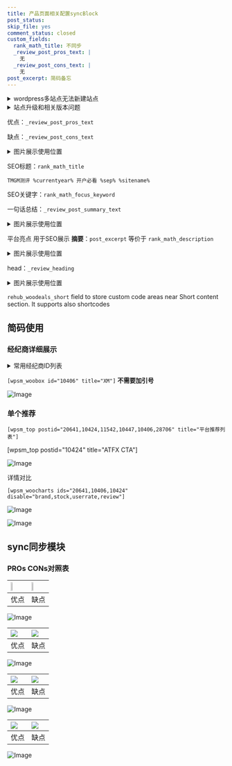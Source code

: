 ```yaml
---
title: 产品页面相关配置syncBlock
post_status: 
skip_file: yes
comment_status: closed
custom_fields:
  rank_math_title: 不同步
  _review_post_pros_text: |
    无
  _review_post_cons_text: |
    无
post_excerpt: 简码备忘
---
```

<details><summary>wordpress多站点无法新建站点</summary>

<li>和报错需要清理cookies一样的原因</li>
<li>wp-config.php里面<code>define( 'SUBDOMAIN_INSTALL', false );//子域名安装</code></li>
<li>新建子站点是用<code>define( 'SUBDOMAIN_INSTALL', true);//子域名安装</code> 完成以后，改成<code>false</code></li>
</details>

<details><summary>站点升级和相关版本问题</summary>

<p>wordpress：5.9.9
woocommerce：7.5.1
出现问题的地方：主题选项里面>><strong>Product layout >>compact style</strong></p>
<p>如何出现没有用过的字段 导致无法保存。先导出配置 然后进行修改，后面再次恢复即可。</p>
<p>出现部分字段无法显示时，需要返回默认布局后，对产品进行保存就好了。</p>
<p></p>
</details>

优点：`_review_post_pros_text`

缺点：`_review_post_cons_text`

<details><summary>图片展示使用位置</summary>

<img src="https://prod-files-secure.s3.us-west-2.amazonaws.com/39ed1227-6d7d-4570-be36-9ccd4a2c4241/f51d3d83-55d4-4bdf-9604-f37ec77ab556/Untitled.png?X-Amz-Algorithm=AWS4-HMAC-SHA256&X-Amz-Content-Sha256=UNSIGNED-PAYLOAD&X-Amz-Credential=ASIAZI2LB466ZEV6O67V%2F20250722%2Fus-west-2%2Fs3%2Faws4_request&X-Amz-Date=20250722T225521Z&X-Amz-Expires=3600&X-Amz-Security-Token=IQoJb3JpZ2luX2VjEN%2F%2F%2F%2F%2F%2F%2F%2F%2F%2F%2FwEaCXVzLXdlc3QtMiJIMEYCIQCj3pmJZZRtmfqRACdIjds3Ia%2Bp9XZwY70MPDtW6SFA7QIhAMxjsqc04PQO4ENsM%2Bq4FdP6JjnUN8121f7Ldu7juoeLKogECPj%2F%2F%2F%2F%2F%2F%2F%2F%2F%2FwEQABoMNjM3NDIzMTgzODA1IgzXrTixmy1%2FlJZ7ysoq3AMRtXojtaq7wHV3GOrHYljtrkW79u%2BhSWe9ZgAvrR%2BWZb9oHsb9ZxKOKas3AMdRs6xPP4sWWmmcTQ%2F%2F5%2FA2cdX04p5QK5AUgSAW9RpPzIXQYlZe8VawJdfXsh3uj0M1PMM6Hox8%2F6E4VSLGdsnmBzbJ136huvWFKSFIetjj7YrjvYdedZEacUPcZkLnQHC6VJ%2BuoAWlB3LZflUHuz0qSMkivMSPG0WN8%2FRKCqY1eTkDjPlHOq7LJIysR%2B0Kir%2Fa4tRuTobhewWtVDOcmE8n%2FGLJhbvAsF6ZM0OJaM4oDaSAuHp%2BQNqJdtop3PUE79cH82gbxUjS4r%2FZek4ypt%2F69rgtBKCF%2BXEP46xcgrlIWXQ3pvASOM%2FCUwLmXDLwNOBWMut%2Bl%2FoSUYz3Xq4XYsbKjDhE1NHtYfyPckBs1Y1MrLMnH4dapTbM9Ze9%2F%2B3QH6I3UyFaE4cRLM3GxE2iBf8AvJaokmutO0Sts8dOgVXcjVvw24cRoLud2uIPE31eEWj53SxXsvF2LbWwR9eh6snaJTGIgjX96n4ekcaaw5KQO1ks%2BoAKEM3P8KamdqwxwmQI6u9pOw%2Fy7VJwMAzN70qMyOs6BibBcOajAFiL%2FWl4jBJ5dEfqiIiDOTDZKYWj6jC%2FoYDEBjqkAZOrYRvXJqVX9dx6mVtCEfsVmZ3nCgINR5zqSqJYstKuFIwOfnTztnwewkrZLC1wZiGLF1XuR6tWw8CCXW50XqHo6myRCFTBFt6l9gM2Nxi2tjBEkIzIkl651Dho6EaesjnCDudLBqSfc5cEgZ1g1Yx%2FZfEoEyTyuyJFJMu4N5xCDlxln25LO6ykR4zMVxu24BuEvN2WpC%2BtBBXVUjQPCX3cGZVT&X-Amz-Signature=5c12d5a8d1975b90c6fb7789da3a9428cfd29e5001eaf16b990fab142c87d372&X-Amz-SignedHeaders=host&x-amz-checksum-mode=ENABLED&x-id=GetObject" alt="Image">
</details>

SEO标题：`rank_math_title`

`TMGM测评 %currentyear% 开户必看 %sep% %sitename%`

SEO关键字：`rank_math_focus_keyword`

一句话总结：`_review_post_summary_text`

<details><summary>图片展示使用位置</summary>

<img src="https://prod-files-secure.s3.us-west-2.amazonaws.com/39ed1227-6d7d-4570-be36-9ccd4a2c4241/4b96a922-296c-4f4e-8630-d1c870cbce01/Untitled.png?X-Amz-Algorithm=AWS4-HMAC-SHA256&X-Amz-Content-Sha256=UNSIGNED-PAYLOAD&X-Amz-Credential=ASIAZI2LB466WNT3ZLJP%2F20250722%2Fus-west-2%2Fs3%2Faws4_request&X-Amz-Date=20250722T225521Z&X-Amz-Expires=3600&X-Amz-Security-Token=IQoJb3JpZ2luX2VjEN%2F%2F%2F%2F%2F%2F%2F%2F%2F%2F%2FwEaCXVzLXdlc3QtMiJHMEUCIQCvxMlAvQH2U%2FwgtfPnFpD0dteraap5JGhEPaKKJ2hQlQIgasYIQhFLRf6pIO5ijTwOmybB36vWcZh1uy33uH8mjhgqiAQI%2BP%2F%2F%2F%2F%2F%2F%2F%2F%2F%2FARAAGgw2Mzc0MjMxODM4MDUiDJI9VadV5UaxkuzALSrcA9zaofsfWh6pO9Xex7PO2uq%2BN%2BJXJ4DHk1EyUKtlFT0YDe%2BnuRnStPUa4FteTZUQK74w8hDZEU0DxI75osu8qV%2F7WjdlnK73jVrIDIazCfgYDfZk5VzWGwRpg9T4UgZ%2Be9POaWUB0pQmx4c7J5dHK81Id45yrjzyoRidvch04ZUicqLYeOOG05p%2Blps09VBjVTQ8UI3Z5nQan9Nqs9nm%2FHOMB4g4ydkbIu0CuaPKqSXORoCoIZsbWbWBnr9sw%2Byaiz7TCYYyZtfvPAjNsv%2Bop5vVDncBgT6xDoQMjk5ZDHDim1LKA2VN8tunqaME801SLU7%2FTJLVLwXuckiadaQHiCN77MIr6Rj6RzVEFsk6DNBAry4yk2%2BXsI0GWMRhENMBra60N96TFK5d0zJyXD5GlwPvGfSyCpQ2aPsyu6fjDrXhCp3oXWKXt4snhqIPgq84N9foVcbIMVlz1OAacJau2h%2FHg1%2FsI32hl9l%2BynGgT6SnRAgWBQKGAnx2MLxltdYiUNDqBl2uIepxPN4fSAl7mFz5PudMxpcgQbzvmJHxzo3exnhDOhEyQLSRzQQjbwDNCNnf0lKjUzB7NSB6ue%2FsIYwXWjWkq6pc4P%2Fa0tp97D2obCSF3q2O1DxwWCUUMPyggMQGOqUBhTkJ1ywePYf1TeV3HEcWqZw15lR4XBe22FxuJOxvHcptbXtKpsSH5S0O%2FeFcWz6f5SyPoui4Ev0M%2FVQkXa0HpmascrVpWUkgG%2FNF29VMHKPrqmZuwaygh7o%2FDN4bMkcINgTnmxd7Cgl2Iypf3V7L5LWLTi8IFDqFWkth9DMUPpS0nbon2qyavVPtjlEDqPznaYgTdFmlpLz%2FB6N2zUp8i0sqD%2B%2BJ&X-Amz-Signature=4fd84a76757f96e7be89b1acb38080a5e821d3e8882e891bfaff289003eb6d3e&X-Amz-SignedHeaders=host&x-amz-checksum-mode=ENABLED&x-id=GetObject" alt="Image">
</details>

平台亮点 用于SEO展示 **摘要**：`post_excerpt`  等价于 `rank_math_description`

<details><summary>图片展示使用位置</summary>

<img src="https://prod-files-secure.s3.us-west-2.amazonaws.com/39ed1227-6d7d-4570-be36-9ccd4a2c4241/1ee11f63-b60a-4dfe-a7a7-d58ff23b5d88/Untitled.png?X-Amz-Algorithm=AWS4-HMAC-SHA256&X-Amz-Content-Sha256=UNSIGNED-PAYLOAD&X-Amz-Credential=ASIAZI2LB466UGKMUL7I%2F20250722%2Fus-west-2%2Fs3%2Faws4_request&X-Amz-Date=20250722T225522Z&X-Amz-Expires=3600&X-Amz-Security-Token=IQoJb3JpZ2luX2VjEN%2F%2F%2F%2F%2F%2F%2F%2F%2F%2F%2FwEaCXVzLXdlc3QtMiJIMEYCIQDuvBwbpLP8kqMTvEYwHwQmMMAiMkRV%2BtXZSNjic0lkPgIhAKsm%2FvdRMfYSsIwW20pLwBglzR72nfW9PnXOSCOofDL7KogECPj%2F%2F%2F%2F%2F%2F%2F%2F%2F%2FwEQABoMNjM3NDIzMTgzODA1IgxIpYDAsqnlferCMqYq3AOirp59UzgMoINCCILbjDRjjhVIGQq13iw1%2Fm%2FVyjzuQjDzGGCcTOp1gq5zlZtEW7eMbZ2msRw4scJysfCSh0bvkLV1GECCxx7t4nCT4VsF3441NEKyXlEIia%2FAZ4oCX9Zl7GtxOm24C1lTGzZ8RhKuur7H5qbwojhNDkXi8UR6%2BC35JbZJm0sgrubQZMwMNrg2x1vsUIW8W61wve1fg5adLzRktlN7HZnU76pThZzxL27WsuoKVcWjMC4QaAiiY8%2FQRKzqIh%2F%2BQTyqoiNcTacsyTwDBuvGNfzA8sekBKvWeqbNv%2Fn4CVCopVOO8ELJQsKkuIjUPHaqyfakb51aDT2lyTIUvOLJ8lRf0Y5n8fU4HD9eNx9wATwLGY2CodVHdAA66E5PRHaxkQKhcmkwgkHspUkCqja1W6U4Nn5j737RlPK%2BuSWn0m9eOiCvNQTdhadO8VDTQvmklenQQ6vKFAlp%2FUoIQGZae%2FnHzTvaHk0BN4IOELHosV3RAWVzUEI66URXEG0QMSlINv0lxjIpiqIeK1dp5dLC6cN8KBzlJn8qEa6y%2FAg6GJ3NXg45E4vxQm7kgdRRvSdGB6I%2FeYQj%2BmlFN2XWVZALCX%2FRKp%2BKqC3rqWe50ONTp3u60bJ4AjD2oIDEBjqkAUckyR1VeXs%2FqqJVg%2BK8I3uOJ7Eb5kI2ZN33WDASwHJqbKHEel%2BMzRE3nSWIR1NwQrVGxb9QtufkYREqBRtxEsO6THwJZGogCJaAtrS2U8nlBIvnRyfOjCDlr3d5pjp7EER9%2F7y%2Bc%2B8aUeggOxTAwe5nCgMCVcoxA%2BpKmD9TouTG1OW32tKG6CwAczmAdopzEwXoKhcf9ZE6hx7XhDNSWaz8XW5u&X-Amz-Signature=9f243b98a029c5e5354f04b843b504e5a03f6f264c496519b1f0115142ecf15a&X-Amz-SignedHeaders=host&x-amz-checksum-mode=ENABLED&x-id=GetObject" alt="Image">
<img src="https://prod-files-secure.s3.us-west-2.amazonaws.com/39ed1227-6d7d-4570-be36-9ccd4a2c4241/ad4118b5-78d8-4fbe-801e-3b29b5d99c01/Untitled.png?X-Amz-Algorithm=AWS4-HMAC-SHA256&X-Amz-Content-Sha256=UNSIGNED-PAYLOAD&X-Amz-Credential=ASIAZI2LB466UGKMUL7I%2F20250722%2Fus-west-2%2Fs3%2Faws4_request&X-Amz-Date=20250722T225522Z&X-Amz-Expires=3600&X-Amz-Security-Token=IQoJb3JpZ2luX2VjEN%2F%2F%2F%2F%2F%2F%2F%2F%2F%2F%2FwEaCXVzLXdlc3QtMiJIMEYCIQDuvBwbpLP8kqMTvEYwHwQmMMAiMkRV%2BtXZSNjic0lkPgIhAKsm%2FvdRMfYSsIwW20pLwBglzR72nfW9PnXOSCOofDL7KogECPj%2F%2F%2F%2F%2F%2F%2F%2F%2F%2FwEQABoMNjM3NDIzMTgzODA1IgxIpYDAsqnlferCMqYq3AOirp59UzgMoINCCILbjDRjjhVIGQq13iw1%2Fm%2FVyjzuQjDzGGCcTOp1gq5zlZtEW7eMbZ2msRw4scJysfCSh0bvkLV1GECCxx7t4nCT4VsF3441NEKyXlEIia%2FAZ4oCX9Zl7GtxOm24C1lTGzZ8RhKuur7H5qbwojhNDkXi8UR6%2BC35JbZJm0sgrubQZMwMNrg2x1vsUIW8W61wve1fg5adLzRktlN7HZnU76pThZzxL27WsuoKVcWjMC4QaAiiY8%2FQRKzqIh%2F%2BQTyqoiNcTacsyTwDBuvGNfzA8sekBKvWeqbNv%2Fn4CVCopVOO8ELJQsKkuIjUPHaqyfakb51aDT2lyTIUvOLJ8lRf0Y5n8fU4HD9eNx9wATwLGY2CodVHdAA66E5PRHaxkQKhcmkwgkHspUkCqja1W6U4Nn5j737RlPK%2BuSWn0m9eOiCvNQTdhadO8VDTQvmklenQQ6vKFAlp%2FUoIQGZae%2FnHzTvaHk0BN4IOELHosV3RAWVzUEI66URXEG0QMSlINv0lxjIpiqIeK1dp5dLC6cN8KBzlJn8qEa6y%2FAg6GJ3NXg45E4vxQm7kgdRRvSdGB6I%2FeYQj%2BmlFN2XWVZALCX%2FRKp%2BKqC3rqWe50ONTp3u60bJ4AjD2oIDEBjqkAUckyR1VeXs%2FqqJVg%2BK8I3uOJ7Eb5kI2ZN33WDASwHJqbKHEel%2BMzRE3nSWIR1NwQrVGxb9QtufkYREqBRtxEsO6THwJZGogCJaAtrS2U8nlBIvnRyfOjCDlr3d5pjp7EER9%2F7y%2Bc%2B8aUeggOxTAwe5nCgMCVcoxA%2BpKmD9TouTG1OW32tKG6CwAczmAdopzEwXoKhcf9ZE6hx7XhDNSWaz8XW5u&X-Amz-Signature=b366f205914feb1c960d26181541bd445f2d3430b4d394ac36b8a86941c9926b&X-Amz-SignedHeaders=host&x-amz-checksum-mode=ENABLED&x-id=GetObject" alt="Image">
<img src="https://prod-files-secure.s3.us-west-2.amazonaws.com/39ed1227-6d7d-4570-be36-9ccd4a2c4241/a38cf7c9-a79c-4b64-9e94-13589fe0758b/Untitled.png?X-Amz-Algorithm=AWS4-HMAC-SHA256&X-Amz-Content-Sha256=UNSIGNED-PAYLOAD&X-Amz-Credential=ASIAZI2LB466UGKMUL7I%2F20250722%2Fus-west-2%2Fs3%2Faws4_request&X-Amz-Date=20250722T225522Z&X-Amz-Expires=3600&X-Amz-Security-Token=IQoJb3JpZ2luX2VjEN%2F%2F%2F%2F%2F%2F%2F%2F%2F%2F%2FwEaCXVzLXdlc3QtMiJIMEYCIQDuvBwbpLP8kqMTvEYwHwQmMMAiMkRV%2BtXZSNjic0lkPgIhAKsm%2FvdRMfYSsIwW20pLwBglzR72nfW9PnXOSCOofDL7KogECPj%2F%2F%2F%2F%2F%2F%2F%2F%2F%2FwEQABoMNjM3NDIzMTgzODA1IgxIpYDAsqnlferCMqYq3AOirp59UzgMoINCCILbjDRjjhVIGQq13iw1%2Fm%2FVyjzuQjDzGGCcTOp1gq5zlZtEW7eMbZ2msRw4scJysfCSh0bvkLV1GECCxx7t4nCT4VsF3441NEKyXlEIia%2FAZ4oCX9Zl7GtxOm24C1lTGzZ8RhKuur7H5qbwojhNDkXi8UR6%2BC35JbZJm0sgrubQZMwMNrg2x1vsUIW8W61wve1fg5adLzRktlN7HZnU76pThZzxL27WsuoKVcWjMC4QaAiiY8%2FQRKzqIh%2F%2BQTyqoiNcTacsyTwDBuvGNfzA8sekBKvWeqbNv%2Fn4CVCopVOO8ELJQsKkuIjUPHaqyfakb51aDT2lyTIUvOLJ8lRf0Y5n8fU4HD9eNx9wATwLGY2CodVHdAA66E5PRHaxkQKhcmkwgkHspUkCqja1W6U4Nn5j737RlPK%2BuSWn0m9eOiCvNQTdhadO8VDTQvmklenQQ6vKFAlp%2FUoIQGZae%2FnHzTvaHk0BN4IOELHosV3RAWVzUEI66URXEG0QMSlINv0lxjIpiqIeK1dp5dLC6cN8KBzlJn8qEa6y%2FAg6GJ3NXg45E4vxQm7kgdRRvSdGB6I%2FeYQj%2BmlFN2XWVZALCX%2FRKp%2BKqC3rqWe50ONTp3u60bJ4AjD2oIDEBjqkAUckyR1VeXs%2FqqJVg%2BK8I3uOJ7Eb5kI2ZN33WDASwHJqbKHEel%2BMzRE3nSWIR1NwQrVGxb9QtufkYREqBRtxEsO6THwJZGogCJaAtrS2U8nlBIvnRyfOjCDlr3d5pjp7EER9%2F7y%2Bc%2B8aUeggOxTAwe5nCgMCVcoxA%2BpKmD9TouTG1OW32tKG6CwAczmAdopzEwXoKhcf9ZE6hx7XhDNSWaz8XW5u&X-Amz-Signature=a4d168ff5c0c17fab06571f24b912871379bc01ee7be55acd88382708299b483&X-Amz-SignedHeaders=host&x-amz-checksum-mode=ENABLED&x-id=GetObject" alt="Image">
<img src="https://prod-files-secure.s3.us-west-2.amazonaws.com/39ed1227-6d7d-4570-be36-9ccd4a2c4241/7da6fc1e-d2ac-42ae-8c75-cb5749aa18f6/Untitled.png?X-Amz-Algorithm=AWS4-HMAC-SHA256&X-Amz-Content-Sha256=UNSIGNED-PAYLOAD&X-Amz-Credential=ASIAZI2LB466UGKMUL7I%2F20250722%2Fus-west-2%2Fs3%2Faws4_request&X-Amz-Date=20250722T225522Z&X-Amz-Expires=3600&X-Amz-Security-Token=IQoJb3JpZ2luX2VjEN%2F%2F%2F%2F%2F%2F%2F%2F%2F%2F%2FwEaCXVzLXdlc3QtMiJIMEYCIQDuvBwbpLP8kqMTvEYwHwQmMMAiMkRV%2BtXZSNjic0lkPgIhAKsm%2FvdRMfYSsIwW20pLwBglzR72nfW9PnXOSCOofDL7KogECPj%2F%2F%2F%2F%2F%2F%2F%2F%2F%2FwEQABoMNjM3NDIzMTgzODA1IgxIpYDAsqnlferCMqYq3AOirp59UzgMoINCCILbjDRjjhVIGQq13iw1%2Fm%2FVyjzuQjDzGGCcTOp1gq5zlZtEW7eMbZ2msRw4scJysfCSh0bvkLV1GECCxx7t4nCT4VsF3441NEKyXlEIia%2FAZ4oCX9Zl7GtxOm24C1lTGzZ8RhKuur7H5qbwojhNDkXi8UR6%2BC35JbZJm0sgrubQZMwMNrg2x1vsUIW8W61wve1fg5adLzRktlN7HZnU76pThZzxL27WsuoKVcWjMC4QaAiiY8%2FQRKzqIh%2F%2BQTyqoiNcTacsyTwDBuvGNfzA8sekBKvWeqbNv%2Fn4CVCopVOO8ELJQsKkuIjUPHaqyfakb51aDT2lyTIUvOLJ8lRf0Y5n8fU4HD9eNx9wATwLGY2CodVHdAA66E5PRHaxkQKhcmkwgkHspUkCqja1W6U4Nn5j737RlPK%2BuSWn0m9eOiCvNQTdhadO8VDTQvmklenQQ6vKFAlp%2FUoIQGZae%2FnHzTvaHk0BN4IOELHosV3RAWVzUEI66URXEG0QMSlINv0lxjIpiqIeK1dp5dLC6cN8KBzlJn8qEa6y%2FAg6GJ3NXg45E4vxQm7kgdRRvSdGB6I%2FeYQj%2BmlFN2XWVZALCX%2FRKp%2BKqC3rqWe50ONTp3u60bJ4AjD2oIDEBjqkAUckyR1VeXs%2FqqJVg%2BK8I3uOJ7Eb5kI2ZN33WDASwHJqbKHEel%2BMzRE3nSWIR1NwQrVGxb9QtufkYREqBRtxEsO6THwJZGogCJaAtrS2U8nlBIvnRyfOjCDlr3d5pjp7EER9%2F7y%2Bc%2B8aUeggOxTAwe5nCgMCVcoxA%2BpKmD9TouTG1OW32tKG6CwAczmAdopzEwXoKhcf9ZE6hx7XhDNSWaz8XW5u&X-Amz-Signature=d2a3ef440895315cc26045e6cf83812369f206a7b3ed75c53dbc3281f6cc4900&X-Amz-SignedHeaders=host&x-amz-checksum-mode=ENABLED&x-id=GetObject" alt="Image">
<img src="https://prod-files-secure.s3.us-west-2.amazonaws.com/39ed1227-6d7d-4570-be36-9ccd4a2c4241/7e97f40a-eaee-47f5-b2f9-475f96808fa7/Untitled.png?X-Amz-Algorithm=AWS4-HMAC-SHA256&X-Amz-Content-Sha256=UNSIGNED-PAYLOAD&X-Amz-Credential=ASIAZI2LB466UGKMUL7I%2F20250722%2Fus-west-2%2Fs3%2Faws4_request&X-Amz-Date=20250722T225522Z&X-Amz-Expires=3600&X-Amz-Security-Token=IQoJb3JpZ2luX2VjEN%2F%2F%2F%2F%2F%2F%2F%2F%2F%2F%2FwEaCXVzLXdlc3QtMiJIMEYCIQDuvBwbpLP8kqMTvEYwHwQmMMAiMkRV%2BtXZSNjic0lkPgIhAKsm%2FvdRMfYSsIwW20pLwBglzR72nfW9PnXOSCOofDL7KogECPj%2F%2F%2F%2F%2F%2F%2F%2F%2F%2FwEQABoMNjM3NDIzMTgzODA1IgxIpYDAsqnlferCMqYq3AOirp59UzgMoINCCILbjDRjjhVIGQq13iw1%2Fm%2FVyjzuQjDzGGCcTOp1gq5zlZtEW7eMbZ2msRw4scJysfCSh0bvkLV1GECCxx7t4nCT4VsF3441NEKyXlEIia%2FAZ4oCX9Zl7GtxOm24C1lTGzZ8RhKuur7H5qbwojhNDkXi8UR6%2BC35JbZJm0sgrubQZMwMNrg2x1vsUIW8W61wve1fg5adLzRktlN7HZnU76pThZzxL27WsuoKVcWjMC4QaAiiY8%2FQRKzqIh%2F%2BQTyqoiNcTacsyTwDBuvGNfzA8sekBKvWeqbNv%2Fn4CVCopVOO8ELJQsKkuIjUPHaqyfakb51aDT2lyTIUvOLJ8lRf0Y5n8fU4HD9eNx9wATwLGY2CodVHdAA66E5PRHaxkQKhcmkwgkHspUkCqja1W6U4Nn5j737RlPK%2BuSWn0m9eOiCvNQTdhadO8VDTQvmklenQQ6vKFAlp%2FUoIQGZae%2FnHzTvaHk0BN4IOELHosV3RAWVzUEI66URXEG0QMSlINv0lxjIpiqIeK1dp5dLC6cN8KBzlJn8qEa6y%2FAg6GJ3NXg45E4vxQm7kgdRRvSdGB6I%2FeYQj%2BmlFN2XWVZALCX%2FRKp%2BKqC3rqWe50ONTp3u60bJ4AjD2oIDEBjqkAUckyR1VeXs%2FqqJVg%2BK8I3uOJ7Eb5kI2ZN33WDASwHJqbKHEel%2BMzRE3nSWIR1NwQrVGxb9QtufkYREqBRtxEsO6THwJZGogCJaAtrS2U8nlBIvnRyfOjCDlr3d5pjp7EER9%2F7y%2Bc%2B8aUeggOxTAwe5nCgMCVcoxA%2BpKmD9TouTG1OW32tKG6CwAczmAdopzEwXoKhcf9ZE6hx7XhDNSWaz8XW5u&X-Amz-Signature=1eb939b5baf72d9ec37957258711d89610ccd482f143d6399424631d33ca7214&X-Amz-SignedHeaders=host&x-amz-checksum-mode=ENABLED&x-id=GetObject" alt="Image">
</details>

head：`_review_heading`

<details><summary>图片展示使用位置</summary>

<img src="https://prod-files-secure.s3.us-west-2.amazonaws.com/39ed1227-6d7d-4570-be36-9ccd4a2c4241/3a4650ad-9887-415c-889a-edd51fa54f27/Untitled.png?X-Amz-Algorithm=AWS4-HMAC-SHA256&X-Amz-Content-Sha256=UNSIGNED-PAYLOAD&X-Amz-Credential=ASIAZI2LB4663ZTVEPMN%2F20250722%2Fus-west-2%2Fs3%2Faws4_request&X-Amz-Date=20250722T225524Z&X-Amz-Expires=3600&X-Amz-Security-Token=IQoJb3JpZ2luX2VjEN%2F%2F%2F%2F%2F%2F%2F%2F%2F%2F%2FwEaCXVzLXdlc3QtMiJHMEUCIQDmRI6WP03QPAnbe6scoHh0MhTXIjtnVG5QVaJl42p6UQIgDWOwvg3VEhHRzutEFnmAG6pR8tPW5VrtVGxMxARj1WQqiAQI%2BP%2F%2F%2F%2F%2F%2F%2F%2F%2F%2FARAAGgw2Mzc0MjMxODM4MDUiDEPSNVd3KqJ318DwfyrcAxGFcb2GpaBMkkNM8XOw%2BdmoIbuUgNxr30hlIUTLTw0xNoH7a14fsb%2FkyX5OHXLnDSPu9jbaTT7tZmIdk6cBwNfJd2X3Ycv42XGc%2Fxq5hgz27ZJafvrb4jgFfTobDnXZUoox30oRVv5MFwEWQUv7vbf2PysDE0cUILsT6d1uxsU1iCchhyPxgqOp%2BwTk6iqk2P6uiJG4cxA9s6zwXf7RGZt8jLsKRAErsbY74eAXAN4CIcJiqVt8zPgKy81iFuqX%2B9X2L8mSSHWS%2FrpwSOD32CTx43EgkkRPIGJYFH%2Bp56I8v%2FCNcRLIMv8Jp1TULK5UebuCKa4y4mYsGHOIT%2FOuFOACcxLDXAWPPCls8tF3wn0fJTzvRuzwGkDmW3wHs%2B0WeLRrVyq4eSRjvYQxaHDNGM33QztTvpT4oc4NfKEJMGJJD%2BGKxVE2Qg2FZrxs9JEokcUBoumuqe0FJDP31N8DGeoaNObINP1PxMRtoO4x%2BvGT7rrFGBYNx6IRk0aaGmxPZ%2Fom3QbYY6tAW2AqZ%2F0%2BHx%2BDarcG9Tj5FAbF%2FuLLHaA51vy41TPRf%2BVVCsaOWJmMJFtVeuSZrPzJi57OqbjpKsOrEbuLtCvZJsofkVRQ7jFthuuaou2NCCWCmb4KMI6hgMQGOqUBC%2B3eOedDy4B0KcdaNzmMKtzbmtgW3L9KTkhNbTFWwhATJjtPgPmyrH7H55pKfppUVqQIujzmJkIWcLIJ84VYukI8M%2FEHfWBuBWUFGLucXfQc%2BGZaiq%2F5MH68omanebzFKLLbxzcxvpwqxGk35mfvZekp3sj14o4CTKcymMxnOtdRGZUc%2BarBtzD%2Bp0q481zkTTCxsoouY3sFDF4CfZai8%2Fwrid%2BY&X-Amz-Signature=a426ce376014093e784671390d369193ece756df988a6b231d8a6b7b600c2e28&X-Amz-SignedHeaders=host&x-amz-checksum-mode=ENABLED&x-id=GetObject" alt="Image">
</details>

`rehub_woodeals_short`	field to store custom code areas near Short content section. It supports also shortcodes



## 简码使用

### 经纪商详细展示

<details><summary>常用经纪商ID列表</summary>

<pre><code class="php">嘉盛 ===> 20641  [wpsm_woobox id="20641" title="嘉盛"]
易信easymarkets ===> 11542  [wpsm_woobox id="11542" title="易信easymarkets"]
ATFX外汇 ===> 10424  [wpsm_woobox id="10424" title="ATFX"]
XM ===> 10406  [wpsm_woobox id="10406" title="XM"]
TMGM ===> 29622  [wpsm_woobox id="29622" title="TMGM"]
HYCM ===> 10447  [wpsm_woobox id="10447" title="HYCM"]
fpmarkets澳福外汇 ===> 20639  [wpsm_woobox id="20639" title="fpmarkets澳福外汇"]</code></pre>
</details>

`[wpsm_woobox id="10406" title="XM"]` **不需要加引号**

![Image](https://prod-files-secure.s3.us-west-2.amazonaws.com/39ed1227-6d7d-4570-be36-9ccd4a2c4241/4f898f9d-0fa7-4e43-acd3-ac6bc7be575a/Untitled.png?X-Amz-Algorithm=AWS4-HMAC-SHA256&X-Amz-Content-Sha256=UNSIGNED-PAYLOAD&X-Amz-Credential=ASIAZI2LB4663G257KTQ%2F20250722%2Fus-west-2%2Fs3%2Faws4_request&X-Amz-Date=20250722T225516Z&X-Amz-Expires=3600&X-Amz-Security-Token=IQoJb3JpZ2luX2VjEN%2F%2F%2F%2F%2F%2F%2F%2F%2F%2F%2FwEaCXVzLXdlc3QtMiJHMEUCIQDTxu4LD8J4ufJVfNgQ4%2BixJOVkFgfygOJ5l6v2tuo%2F4wIgWySn%2BpuyjZQORtkusKQ3C%2FoKqqukesxLDW6TBBGi1L8qiAQI%2BP%2F%2F%2F%2F%2F%2F%2F%2F%2F%2FARAAGgw2Mzc0MjMxODM4MDUiDE1%2B67gs02gzQvwOtircA6HQe9zZ46GLk5zPR2OW2YQdv3ge13T8K1lw5L%2BXz5ZWn6BNl94cDImuNDRYAmWP4wu7DmJ69rKvG1n2Sc9YVd30hUij3NeQemPcUYbkgIPs0KNH0zEGRPs7wjgnSslyzBlcNJieT7lMGMk%2BWP9DfwsmCoTKd7kswOUX6HGw0ibLEcIn%2BpwOSG%2Fksw%2FZfpO%2F2lhS3020FcnLNsT%2B5laUDoZrTNIEs%2FUiiE3J%2FRhy6c%2F3aszlP6UBYkMe0DICQ1d8TqpgCIUWAa2VhYT8Os9wc81x4v0vZ9E8671P6Eaj6NH1eD4nIFl%2FzTPv2yLheIP%2FSNGRR%2Bcs9Xs%2BRIV1fguQug%2FmEp%2Fg72evrYhS78cpKXoK6xejR%2BPhDMNSkOFkqikn0RvThqEvp2goQAvcm5v3UGZ29IgHbJ%2BAcSQKdqzonZ%2BvqChkITjr9W70SCBO9S0I1wI14dD66rJjzdMQn5xu2vQ1LG47cnODld2xOpjgLmEf3TBTRLHLS6GC4PRofIHAbrI66y6d4FGCD3%2BjeyngSUrzbiU5ylN4HgJpQUdc8jqie3sr3Syl9s1l1DRtr2pwejQMQQ6NoDxTeHwFcgFyLbp79fLi75LirYB4vN3FUYxloRFDtQzE0zxWo5zlMIKigMQGOqUBR256K4Uk8rEWzm5au4s5IUvbHeitk%2Fy3UZlroUxCTLkp8CtY86q4sUiw8ez7Xhldqh9mG90Z5GEV%2BFlCXnkXfGyhKGiXwOzRfY8vQ61rbEsIDo8mCXgzuv5f7S%2B0a22jGl3rfQ94ppcRjgp5HbboGshaIW2yYIMJIFHdVj1uYyzLz%2FcgYMdIDk4NIoejYlLyzMX4Kiq59VqfVNNPYa3s5wMHVAca&X-Amz-Signature=061030e4571d4be0d5cb8232bf1886e16e8f47e6eb4b3c91a55e66f6e8dd6095&X-Amz-SignedHeaders=host&x-amz-checksum-mode=ENABLED&x-id=GetObject)

### 单个推荐
`[wpsm_top postid="20641,10424,11542,10447,10406,28706" title="平台推荐列表"]`

[wpsm_top postid="10424" title="ATFX CTA"]

![Image](https://prod-files-secure.s3.us-west-2.amazonaws.com/39ed1227-6d7d-4570-be36-9ccd4a2c4241/5ac620dc-51a8-48b6-b55d-91f47299193c/Untitled.png?X-Amz-Algorithm=AWS4-HMAC-SHA256&X-Amz-Content-Sha256=UNSIGNED-PAYLOAD&X-Amz-Credential=ASIAZI2LB4663G257KTQ%2F20250722%2Fus-west-2%2Fs3%2Faws4_request&X-Amz-Date=20250722T225516Z&X-Amz-Expires=3600&X-Amz-Security-Token=IQoJb3JpZ2luX2VjEN%2F%2F%2F%2F%2F%2F%2F%2F%2F%2F%2FwEaCXVzLXdlc3QtMiJHMEUCIQDTxu4LD8J4ufJVfNgQ4%2BixJOVkFgfygOJ5l6v2tuo%2F4wIgWySn%2BpuyjZQORtkusKQ3C%2FoKqqukesxLDW6TBBGi1L8qiAQI%2BP%2F%2F%2F%2F%2F%2F%2F%2F%2F%2FARAAGgw2Mzc0MjMxODM4MDUiDE1%2B67gs02gzQvwOtircA6HQe9zZ46GLk5zPR2OW2YQdv3ge13T8K1lw5L%2BXz5ZWn6BNl94cDImuNDRYAmWP4wu7DmJ69rKvG1n2Sc9YVd30hUij3NeQemPcUYbkgIPs0KNH0zEGRPs7wjgnSslyzBlcNJieT7lMGMk%2BWP9DfwsmCoTKd7kswOUX6HGw0ibLEcIn%2BpwOSG%2Fksw%2FZfpO%2F2lhS3020FcnLNsT%2B5laUDoZrTNIEs%2FUiiE3J%2FRhy6c%2F3aszlP6UBYkMe0DICQ1d8TqpgCIUWAa2VhYT8Os9wc81x4v0vZ9E8671P6Eaj6NH1eD4nIFl%2FzTPv2yLheIP%2FSNGRR%2Bcs9Xs%2BRIV1fguQug%2FmEp%2Fg72evrYhS78cpKXoK6xejR%2BPhDMNSkOFkqikn0RvThqEvp2goQAvcm5v3UGZ29IgHbJ%2BAcSQKdqzonZ%2BvqChkITjr9W70SCBO9S0I1wI14dD66rJjzdMQn5xu2vQ1LG47cnODld2xOpjgLmEf3TBTRLHLS6GC4PRofIHAbrI66y6d4FGCD3%2BjeyngSUrzbiU5ylN4HgJpQUdc8jqie3sr3Syl9s1l1DRtr2pwejQMQQ6NoDxTeHwFcgFyLbp79fLi75LirYB4vN3FUYxloRFDtQzE0zxWo5zlMIKigMQGOqUBR256K4Uk8rEWzm5au4s5IUvbHeitk%2Fy3UZlroUxCTLkp8CtY86q4sUiw8ez7Xhldqh9mG90Z5GEV%2BFlCXnkXfGyhKGiXwOzRfY8vQ61rbEsIDo8mCXgzuv5f7S%2B0a22jGl3rfQ94ppcRjgp5HbboGshaIW2yYIMJIFHdVj1uYyzLz%2FcgYMdIDk4NIoejYlLyzMX4Kiq59VqfVNNPYa3s5wMHVAca&X-Amz-Signature=5da2d22d1152217ca5ed93408b019f3195f7f65fe989bcf04e313ce1caa1ca6d&X-Amz-SignedHeaders=host&x-amz-checksum-mode=ENABLED&x-id=GetObject)

详情对比

`[wpsm_woocharts ids="20641,10406,10424" disable="brand,stock,userrate,review"]`

![Image](https://prod-files-secure.s3.us-west-2.amazonaws.com/39ed1227-6d7d-4570-be36-9ccd4a2c4241/bf3ba45f-b9f3-4295-8aef-b4a495fd25f4/Untitled.png?X-Amz-Algorithm=AWS4-HMAC-SHA256&X-Amz-Content-Sha256=UNSIGNED-PAYLOAD&X-Amz-Credential=ASIAZI2LB4663G257KTQ%2F20250722%2Fus-west-2%2Fs3%2Faws4_request&X-Amz-Date=20250722T225516Z&X-Amz-Expires=3600&X-Amz-Security-Token=IQoJb3JpZ2luX2VjEN%2F%2F%2F%2F%2F%2F%2F%2F%2F%2F%2FwEaCXVzLXdlc3QtMiJHMEUCIQDTxu4LD8J4ufJVfNgQ4%2BixJOVkFgfygOJ5l6v2tuo%2F4wIgWySn%2BpuyjZQORtkusKQ3C%2FoKqqukesxLDW6TBBGi1L8qiAQI%2BP%2F%2F%2F%2F%2F%2F%2F%2F%2F%2FARAAGgw2Mzc0MjMxODM4MDUiDE1%2B67gs02gzQvwOtircA6HQe9zZ46GLk5zPR2OW2YQdv3ge13T8K1lw5L%2BXz5ZWn6BNl94cDImuNDRYAmWP4wu7DmJ69rKvG1n2Sc9YVd30hUij3NeQemPcUYbkgIPs0KNH0zEGRPs7wjgnSslyzBlcNJieT7lMGMk%2BWP9DfwsmCoTKd7kswOUX6HGw0ibLEcIn%2BpwOSG%2Fksw%2FZfpO%2F2lhS3020FcnLNsT%2B5laUDoZrTNIEs%2FUiiE3J%2FRhy6c%2F3aszlP6UBYkMe0DICQ1d8TqpgCIUWAa2VhYT8Os9wc81x4v0vZ9E8671P6Eaj6NH1eD4nIFl%2FzTPv2yLheIP%2FSNGRR%2Bcs9Xs%2BRIV1fguQug%2FmEp%2Fg72evrYhS78cpKXoK6xejR%2BPhDMNSkOFkqikn0RvThqEvp2goQAvcm5v3UGZ29IgHbJ%2BAcSQKdqzonZ%2BvqChkITjr9W70SCBO9S0I1wI14dD66rJjzdMQn5xu2vQ1LG47cnODld2xOpjgLmEf3TBTRLHLS6GC4PRofIHAbrI66y6d4FGCD3%2BjeyngSUrzbiU5ylN4HgJpQUdc8jqie3sr3Syl9s1l1DRtr2pwejQMQQ6NoDxTeHwFcgFyLbp79fLi75LirYB4vN3FUYxloRFDtQzE0zxWo5zlMIKigMQGOqUBR256K4Uk8rEWzm5au4s5IUvbHeitk%2Fy3UZlroUxCTLkp8CtY86q4sUiw8ez7Xhldqh9mG90Z5GEV%2BFlCXnkXfGyhKGiXwOzRfY8vQ61rbEsIDo8mCXgzuv5f7S%2B0a22jGl3rfQ94ppcRjgp5HbboGshaIW2yYIMJIFHdVj1uYyzLz%2FcgYMdIDk4NIoejYlLyzMX4Kiq59VqfVNNPYa3s5wMHVAca&X-Amz-Signature=40530c8264a764169fb7b40a528284bd085b1ae86916fc9101b2793d372b073e&X-Amz-SignedHeaders=host&x-amz-checksum-mode=ENABLED&x-id=GetObject)

![Image](https://prod-files-secure.s3.us-west-2.amazonaws.com/39ed1227-6d7d-4570-be36-9ccd4a2c4241/30bc56ef-f383-4b48-9768-2ebc9e436ec0/Untitled.png?X-Amz-Algorithm=AWS4-HMAC-SHA256&X-Amz-Content-Sha256=UNSIGNED-PAYLOAD&X-Amz-Credential=ASIAZI2LB4663G257KTQ%2F20250722%2Fus-west-2%2Fs3%2Faws4_request&X-Amz-Date=20250722T225516Z&X-Amz-Expires=3600&X-Amz-Security-Token=IQoJb3JpZ2luX2VjEN%2F%2F%2F%2F%2F%2F%2F%2F%2F%2F%2FwEaCXVzLXdlc3QtMiJHMEUCIQDTxu4LD8J4ufJVfNgQ4%2BixJOVkFgfygOJ5l6v2tuo%2F4wIgWySn%2BpuyjZQORtkusKQ3C%2FoKqqukesxLDW6TBBGi1L8qiAQI%2BP%2F%2F%2F%2F%2F%2F%2F%2F%2F%2FARAAGgw2Mzc0MjMxODM4MDUiDE1%2B67gs02gzQvwOtircA6HQe9zZ46GLk5zPR2OW2YQdv3ge13T8K1lw5L%2BXz5ZWn6BNl94cDImuNDRYAmWP4wu7DmJ69rKvG1n2Sc9YVd30hUij3NeQemPcUYbkgIPs0KNH0zEGRPs7wjgnSslyzBlcNJieT7lMGMk%2BWP9DfwsmCoTKd7kswOUX6HGw0ibLEcIn%2BpwOSG%2Fksw%2FZfpO%2F2lhS3020FcnLNsT%2B5laUDoZrTNIEs%2FUiiE3J%2FRhy6c%2F3aszlP6UBYkMe0DICQ1d8TqpgCIUWAa2VhYT8Os9wc81x4v0vZ9E8671P6Eaj6NH1eD4nIFl%2FzTPv2yLheIP%2FSNGRR%2Bcs9Xs%2BRIV1fguQug%2FmEp%2Fg72evrYhS78cpKXoK6xejR%2BPhDMNSkOFkqikn0RvThqEvp2goQAvcm5v3UGZ29IgHbJ%2BAcSQKdqzonZ%2BvqChkITjr9W70SCBO9S0I1wI14dD66rJjzdMQn5xu2vQ1LG47cnODld2xOpjgLmEf3TBTRLHLS6GC4PRofIHAbrI66y6d4FGCD3%2BjeyngSUrzbiU5ylN4HgJpQUdc8jqie3sr3Syl9s1l1DRtr2pwejQMQQ6NoDxTeHwFcgFyLbp79fLi75LirYB4vN3FUYxloRFDtQzE0zxWo5zlMIKigMQGOqUBR256K4Uk8rEWzm5au4s5IUvbHeitk%2Fy3UZlroUxCTLkp8CtY86q4sUiw8ez7Xhldqh9mG90Z5GEV%2BFlCXnkXfGyhKGiXwOzRfY8vQ61rbEsIDo8mCXgzuv5f7S%2B0a22jGl3rfQ94ppcRjgp5HbboGshaIW2yYIMJIFHdVj1uYyzLz%2FcgYMdIDk4NIoejYlLyzMX4Kiq59VqfVNNPYa3s5wMHVAca&X-Amz-Signature=4c8e3cb37d69cf26cef20544152b943b824393163d155ae58469983fe11f89d3&X-Amz-SignedHeaders=host&x-amz-checksum-mode=ENABLED&x-id=GetObject)

## sync同步模块

### PROs CONs对照表

| <img src="https://cdn.ifttt.fun/gh/jarlin8/OSS@main/icons/customize/pros.svg" height="auto" width="37.3%"> | <img src="https://cdn.ifttt.fun/gh/jarlin8/OSS@main/icons/customize/cons.svg" height="auto" width="28.8%"> |
| :--- | :--- |
| 优点 | 缺点 |

![Image](https://prod-files-secure.s3.us-west-2.amazonaws.com/39ed1227-6d7d-4570-be36-9ccd4a2c4241/8742b755-dfb5-4004-9a5f-d6e561664bd8/Untitled.png?X-Amz-Algorithm=AWS4-HMAC-SHA256&X-Amz-Content-Sha256=UNSIGNED-PAYLOAD&X-Amz-Credential=ASIAZI2LB4663G257KTQ%2F20250722%2Fus-west-2%2Fs3%2Faws4_request&X-Amz-Date=20250722T225516Z&X-Amz-Expires=3600&X-Amz-Security-Token=IQoJb3JpZ2luX2VjEN%2F%2F%2F%2F%2F%2F%2F%2F%2F%2F%2FwEaCXVzLXdlc3QtMiJHMEUCIQDTxu4LD8J4ufJVfNgQ4%2BixJOVkFgfygOJ5l6v2tuo%2F4wIgWySn%2BpuyjZQORtkusKQ3C%2FoKqqukesxLDW6TBBGi1L8qiAQI%2BP%2F%2F%2F%2F%2F%2F%2F%2F%2F%2FARAAGgw2Mzc0MjMxODM4MDUiDE1%2B67gs02gzQvwOtircA6HQe9zZ46GLk5zPR2OW2YQdv3ge13T8K1lw5L%2BXz5ZWn6BNl94cDImuNDRYAmWP4wu7DmJ69rKvG1n2Sc9YVd30hUij3NeQemPcUYbkgIPs0KNH0zEGRPs7wjgnSslyzBlcNJieT7lMGMk%2BWP9DfwsmCoTKd7kswOUX6HGw0ibLEcIn%2BpwOSG%2Fksw%2FZfpO%2F2lhS3020FcnLNsT%2B5laUDoZrTNIEs%2FUiiE3J%2FRhy6c%2F3aszlP6UBYkMe0DICQ1d8TqpgCIUWAa2VhYT8Os9wc81x4v0vZ9E8671P6Eaj6NH1eD4nIFl%2FzTPv2yLheIP%2FSNGRR%2Bcs9Xs%2BRIV1fguQug%2FmEp%2Fg72evrYhS78cpKXoK6xejR%2BPhDMNSkOFkqikn0RvThqEvp2goQAvcm5v3UGZ29IgHbJ%2BAcSQKdqzonZ%2BvqChkITjr9W70SCBO9S0I1wI14dD66rJjzdMQn5xu2vQ1LG47cnODld2xOpjgLmEf3TBTRLHLS6GC4PRofIHAbrI66y6d4FGCD3%2BjeyngSUrzbiU5ylN4HgJpQUdc8jqie3sr3Syl9s1l1DRtr2pwejQMQQ6NoDxTeHwFcgFyLbp79fLi75LirYB4vN3FUYxloRFDtQzE0zxWo5zlMIKigMQGOqUBR256K4Uk8rEWzm5au4s5IUvbHeitk%2Fy3UZlroUxCTLkp8CtY86q4sUiw8ez7Xhldqh9mG90Z5GEV%2BFlCXnkXfGyhKGiXwOzRfY8vQ61rbEsIDo8mCXgzuv5f7S%2B0a22jGl3rfQ94ppcRjgp5HbboGshaIW2yYIMJIFHdVj1uYyzLz%2FcgYMdIDk4NIoejYlLyzMX4Kiq59VqfVNNPYa3s5wMHVAca&X-Amz-Signature=e4b38d6d2abde95817e27ca92883a49717d4c46abdf36ed5dfe170ef59ae9026&X-Amz-SignedHeaders=host&x-amz-checksum-mode=ENABLED&x-id=GetObject)

| <img src="https://cdn.ifttt.fun/gh/jarlin8/OSS@main/icons/customize/pros1.svg" height="auto"> | <img src="https://cdn.ifttt.fun/gh/jarlin8/OSS@main/icons/customize/cons1.svg" height="auto"> |
| :--- | :--- |
| 优点 | 缺点 |

![Image](https://prod-files-secure.s3.us-west-2.amazonaws.com/39ed1227-6d7d-4570-be36-9ccd4a2c4241/806358f8-c9c4-4e17-bb35-c6c76a5397a5/Untitled.png?X-Amz-Algorithm=AWS4-HMAC-SHA256&X-Amz-Content-Sha256=UNSIGNED-PAYLOAD&X-Amz-Credential=ASIAZI2LB4663G257KTQ%2F20250722%2Fus-west-2%2Fs3%2Faws4_request&X-Amz-Date=20250722T225516Z&X-Amz-Expires=3600&X-Amz-Security-Token=IQoJb3JpZ2luX2VjEN%2F%2F%2F%2F%2F%2F%2F%2F%2F%2F%2FwEaCXVzLXdlc3QtMiJHMEUCIQDTxu4LD8J4ufJVfNgQ4%2BixJOVkFgfygOJ5l6v2tuo%2F4wIgWySn%2BpuyjZQORtkusKQ3C%2FoKqqukesxLDW6TBBGi1L8qiAQI%2BP%2F%2F%2F%2F%2F%2F%2F%2F%2F%2FARAAGgw2Mzc0MjMxODM4MDUiDE1%2B67gs02gzQvwOtircA6HQe9zZ46GLk5zPR2OW2YQdv3ge13T8K1lw5L%2BXz5ZWn6BNl94cDImuNDRYAmWP4wu7DmJ69rKvG1n2Sc9YVd30hUij3NeQemPcUYbkgIPs0KNH0zEGRPs7wjgnSslyzBlcNJieT7lMGMk%2BWP9DfwsmCoTKd7kswOUX6HGw0ibLEcIn%2BpwOSG%2Fksw%2FZfpO%2F2lhS3020FcnLNsT%2B5laUDoZrTNIEs%2FUiiE3J%2FRhy6c%2F3aszlP6UBYkMe0DICQ1d8TqpgCIUWAa2VhYT8Os9wc81x4v0vZ9E8671P6Eaj6NH1eD4nIFl%2FzTPv2yLheIP%2FSNGRR%2Bcs9Xs%2BRIV1fguQug%2FmEp%2Fg72evrYhS78cpKXoK6xejR%2BPhDMNSkOFkqikn0RvThqEvp2goQAvcm5v3UGZ29IgHbJ%2BAcSQKdqzonZ%2BvqChkITjr9W70SCBO9S0I1wI14dD66rJjzdMQn5xu2vQ1LG47cnODld2xOpjgLmEf3TBTRLHLS6GC4PRofIHAbrI66y6d4FGCD3%2BjeyngSUrzbiU5ylN4HgJpQUdc8jqie3sr3Syl9s1l1DRtr2pwejQMQQ6NoDxTeHwFcgFyLbp79fLi75LirYB4vN3FUYxloRFDtQzE0zxWo5zlMIKigMQGOqUBR256K4Uk8rEWzm5au4s5IUvbHeitk%2Fy3UZlroUxCTLkp8CtY86q4sUiw8ez7Xhldqh9mG90Z5GEV%2BFlCXnkXfGyhKGiXwOzRfY8vQ61rbEsIDo8mCXgzuv5f7S%2B0a22jGl3rfQ94ppcRjgp5HbboGshaIW2yYIMJIFHdVj1uYyzLz%2FcgYMdIDk4NIoejYlLyzMX4Kiq59VqfVNNPYa3s5wMHVAca&X-Amz-Signature=9c9f8e2b1e29b7eda9dbabb44fbcd2b25b29b432f39d576aa130de1e18787409&X-Amz-SignedHeaders=host&x-amz-checksum-mode=ENABLED&x-id=GetObject)

| <img src="https://cdn.ifttt.fun/gh/jarlin8/OSS@main/icons/customize/pros2.svg" height="auto"> | <img src="https://cdn.ifttt.fun/gh/jarlin8/OSS@main/icons/customize/cons2.svg" height="auto"> |
| :--- | :--- |
| 优点 | 缺点 |

![Image](https://prod-files-secure.s3.us-west-2.amazonaws.com/39ed1227-6d7d-4570-be36-9ccd4a2c4241/a9245ec9-70dd-4005-b534-0d54315fc5f3/Untitled.png?X-Amz-Algorithm=AWS4-HMAC-SHA256&X-Amz-Content-Sha256=UNSIGNED-PAYLOAD&X-Amz-Credential=ASIAZI2LB4663G257KTQ%2F20250722%2Fus-west-2%2Fs3%2Faws4_request&X-Amz-Date=20250722T225516Z&X-Amz-Expires=3600&X-Amz-Security-Token=IQoJb3JpZ2luX2VjEN%2F%2F%2F%2F%2F%2F%2F%2F%2F%2F%2FwEaCXVzLXdlc3QtMiJHMEUCIQDTxu4LD8J4ufJVfNgQ4%2BixJOVkFgfygOJ5l6v2tuo%2F4wIgWySn%2BpuyjZQORtkusKQ3C%2FoKqqukesxLDW6TBBGi1L8qiAQI%2BP%2F%2F%2F%2F%2F%2F%2F%2F%2F%2FARAAGgw2Mzc0MjMxODM4MDUiDE1%2B67gs02gzQvwOtircA6HQe9zZ46GLk5zPR2OW2YQdv3ge13T8K1lw5L%2BXz5ZWn6BNl94cDImuNDRYAmWP4wu7DmJ69rKvG1n2Sc9YVd30hUij3NeQemPcUYbkgIPs0KNH0zEGRPs7wjgnSslyzBlcNJieT7lMGMk%2BWP9DfwsmCoTKd7kswOUX6HGw0ibLEcIn%2BpwOSG%2Fksw%2FZfpO%2F2lhS3020FcnLNsT%2B5laUDoZrTNIEs%2FUiiE3J%2FRhy6c%2F3aszlP6UBYkMe0DICQ1d8TqpgCIUWAa2VhYT8Os9wc81x4v0vZ9E8671P6Eaj6NH1eD4nIFl%2FzTPv2yLheIP%2FSNGRR%2Bcs9Xs%2BRIV1fguQug%2FmEp%2Fg72evrYhS78cpKXoK6xejR%2BPhDMNSkOFkqikn0RvThqEvp2goQAvcm5v3UGZ29IgHbJ%2BAcSQKdqzonZ%2BvqChkITjr9W70SCBO9S0I1wI14dD66rJjzdMQn5xu2vQ1LG47cnODld2xOpjgLmEf3TBTRLHLS6GC4PRofIHAbrI66y6d4FGCD3%2BjeyngSUrzbiU5ylN4HgJpQUdc8jqie3sr3Syl9s1l1DRtr2pwejQMQQ6NoDxTeHwFcgFyLbp79fLi75LirYB4vN3FUYxloRFDtQzE0zxWo5zlMIKigMQGOqUBR256K4Uk8rEWzm5au4s5IUvbHeitk%2Fy3UZlroUxCTLkp8CtY86q4sUiw8ez7Xhldqh9mG90Z5GEV%2BFlCXnkXfGyhKGiXwOzRfY8vQ61rbEsIDo8mCXgzuv5f7S%2B0a22jGl3rfQ94ppcRjgp5HbboGshaIW2yYIMJIFHdVj1uYyzLz%2FcgYMdIDk4NIoejYlLyzMX4Kiq59VqfVNNPYa3s5wMHVAca&X-Amz-Signature=d9756a55dbfe058d647672dba972ba85f18dd88c61e659152f372423cda3b833&X-Amz-SignedHeaders=host&x-amz-checksum-mode=ENABLED&x-id=GetObject)

| <img src="https://cdn.ifttt.fun/gh/jarlin8/OSS@main/icons/customize/pros3.svg" height="auto"> | <img src="https://cdn.ifttt.fun/gh/jarlin8/OSS@main/icons/customize/cons3.svg" height="auto"> |
| :--- | :--- |
| 优点 | 缺点 |

![Image](https://prod-files-secure.s3.us-west-2.amazonaws.com/39ed1227-6d7d-4570-be36-9ccd4a2c4241/e1e580a2-2e5c-4780-9ff4-19c318fc2284/Untitled.png?X-Amz-Algorithm=AWS4-HMAC-SHA256&X-Amz-Content-Sha256=UNSIGNED-PAYLOAD&X-Amz-Credential=ASIAZI2LB4663G257KTQ%2F20250722%2Fus-west-2%2Fs3%2Faws4_request&X-Amz-Date=20250722T225516Z&X-Amz-Expires=3600&X-Amz-Security-Token=IQoJb3JpZ2luX2VjEN%2F%2F%2F%2F%2F%2F%2F%2F%2F%2F%2FwEaCXVzLXdlc3QtMiJHMEUCIQDTxu4LD8J4ufJVfNgQ4%2BixJOVkFgfygOJ5l6v2tuo%2F4wIgWySn%2BpuyjZQORtkusKQ3C%2FoKqqukesxLDW6TBBGi1L8qiAQI%2BP%2F%2F%2F%2F%2F%2F%2F%2F%2F%2FARAAGgw2Mzc0MjMxODM4MDUiDE1%2B67gs02gzQvwOtircA6HQe9zZ46GLk5zPR2OW2YQdv3ge13T8K1lw5L%2BXz5ZWn6BNl94cDImuNDRYAmWP4wu7DmJ69rKvG1n2Sc9YVd30hUij3NeQemPcUYbkgIPs0KNH0zEGRPs7wjgnSslyzBlcNJieT7lMGMk%2BWP9DfwsmCoTKd7kswOUX6HGw0ibLEcIn%2BpwOSG%2Fksw%2FZfpO%2F2lhS3020FcnLNsT%2B5laUDoZrTNIEs%2FUiiE3J%2FRhy6c%2F3aszlP6UBYkMe0DICQ1d8TqpgCIUWAa2VhYT8Os9wc81x4v0vZ9E8671P6Eaj6NH1eD4nIFl%2FzTPv2yLheIP%2FSNGRR%2Bcs9Xs%2BRIV1fguQug%2FmEp%2Fg72evrYhS78cpKXoK6xejR%2BPhDMNSkOFkqikn0RvThqEvp2goQAvcm5v3UGZ29IgHbJ%2BAcSQKdqzonZ%2BvqChkITjr9W70SCBO9S0I1wI14dD66rJjzdMQn5xu2vQ1LG47cnODld2xOpjgLmEf3TBTRLHLS6GC4PRofIHAbrI66y6d4FGCD3%2BjeyngSUrzbiU5ylN4HgJpQUdc8jqie3sr3Syl9s1l1DRtr2pwejQMQQ6NoDxTeHwFcgFyLbp79fLi75LirYB4vN3FUYxloRFDtQzE0zxWo5zlMIKigMQGOqUBR256K4Uk8rEWzm5au4s5IUvbHeitk%2Fy3UZlroUxCTLkp8CtY86q4sUiw8ez7Xhldqh9mG90Z5GEV%2BFlCXnkXfGyhKGiXwOzRfY8vQ61rbEsIDo8mCXgzuv5f7S%2B0a22jGl3rfQ94ppcRjgp5HbboGshaIW2yYIMJIFHdVj1uYyzLz%2FcgYMdIDk4NIoejYlLyzMX4Kiq59VqfVNNPYa3s5wMHVAca&X-Amz-Signature=9fdabff6bc748770bd543046560e8726f663dea287a67d320394c30010f9a0f4&X-Amz-SignedHeaders=host&x-amz-checksum-mode=ENABLED&x-id=GetObject)